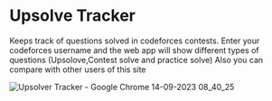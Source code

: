 ﻿# Upsolve Tracker

 Keeps track of questions solved in codeforces contests. 
 Enter your codeforces username and the web app will show different types of questions (Upsolove,Contest solve and practice solve)
 Also you can compare with other users of this site

 
![Upsolver Tracker - Google Chrome 14-09-2023 08_40_25](https://github.com/KetanGupta1818/project-deploy/assets/84444599/93e30ebd-c546-480c-a05e-d0ac754e5caf)
